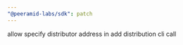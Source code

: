 ```yaml
---
"@peeramid-labs/sdk": patch
---
```


allow specify distributor address in add distribution cli call
